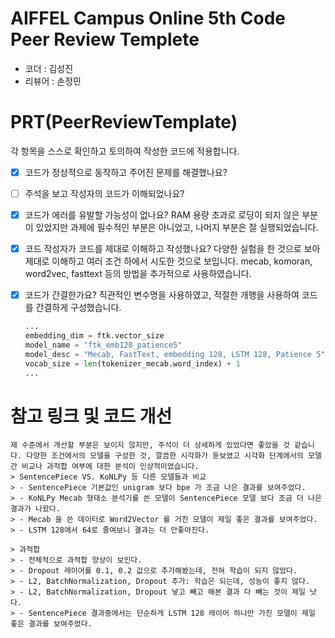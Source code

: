 # AIFFEL Campus Online 5th Code Peer Review Templete
- 코더 : 김성진
- 리뷰어 : 손정민


# PRT(PeerReviewTemplate) 
각 항목을 스스로 확인하고 토의하여 작성한 코드에 적용합니다.

- [x] 코드가 정상적으로 동작하고 주어진 문제를 해결했나요?
  
- [ ] 주석을 보고 작성자의 코드가 이해되었나요?
- [x] 코드가 에러를 유발할 가능성이 없나요?
    RAM 용량 초과로 로딩이 되지 않은 부분이 있었지만 과제에 필수적인 부분은 아니었고, 나머지 부분은 잘 실행되었습니다.
- [x] 코드 작성자가 코드를 제대로 이해하고 작성했나요?
    다양한 실험을 한 것으로 보아 제대로 이해하고 여러 조건 하에서 시도한 것으로 보입니다. mecab, komoran, word2vec, fasttext 등의 방법을 추가적으로 사용하였습니다.
- [x] 코드가 간결한가요?
    직관적인 변수명을 사용하였고, 적절한 개행을 사용하여 코드를 간결하게 구성했습니다.
    ```python
    ...
    embedding_dim = ftk.vector_size
    model_name = "ftk_emb128_patience5"
    model_desc = "Mecab, FastText, embedding 128, LSTM 128, Patience 5"
    vocab_size = len(tokenizer_mecab.word_index) + 1
    ...
    ```
# 참고 링크 및 코드 개선
    제 수준에서 개선할 부분은 보이지 않지만, 주석이 더 상세하게 있었다면 좋았을 것 같습니다. 다양한 조건에서의 모델을 구성한 것, 깔끔한 시각화가 돋보였고 시각화 단계에서의 모델 간 비교나 과적합 여부에 대한 분석이 인상적이었습니다.
    > SentencePiece VS. KoNLPy 등 다른 모델들과 비교
    > - SentencePiece 기본값인 unigram 보다 bpe 가 조금 나은 결과를 보여주었다.
    > - KoNLPy Mecab 형태소 분석기를 쓴 모델이 SentencePiece 모델 보다 조금 더 나은 결과가 나왔다.
    > - Mecab 을 쓴 데이터로 Word2Vector 를 거친 모델이 제일 좋은 결과를 보여주었다.
    > - LSTM 128에서 64로 줄여보니 결과는 더 안좋아진다.

    > 과적합 
    > - 전체적으로 과적합 양상이 보인다. 
    > - Dropout 레이어를 0.1, 0.2 값으로 추가해봤는데, 전혀 학습이 되지 않았다.
    > - L2, BatchNormalization, Dropout 추가: 학습은 되는데, 성능이 좋지 않다.
    > - L2, BatchNormalization, Dropout 넣고 빼고 해본 결과 다 빼는 것이 제일 낫다.
    > - SentencePiece 결과중에서는 단순하게 LSTM 128 레이어 하나만 가진 모델이 제일 좋은 결과를 보여주었다.